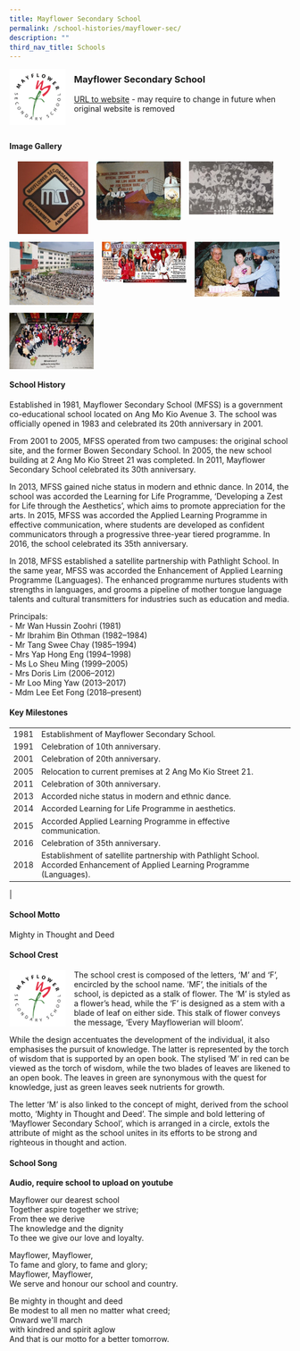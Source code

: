 ```yaml
---
title: Mayflower Secondary School
permalink: /school-histories/mayflower-sec/
description: ""
third_nav_title: Schools
---
```

<img src="/images/mayflowersec1.png" style="width:20%;margin-right:15px;" align = "left">

### **Mayflower Secondary School**
[URL to website](https://mayflowersec.moe.edu.sg/) - may require to change in future when original website is removed

<br clear="left">

#### **Image Gallery**

<p><a href="https://staging.d1yxymztqoj7qn.amplifyapp.com/images/mayflowersec2.jpg">  
<img src="/images/mayflowersec2.jpg" style="width:25%;margin-left:15px;" align = "left">
</a></p>

<p><a href="https://staging.d1yxymztqoj7qn.amplifyapp.com/images/mayflowersec3.jpg">  
<img src="/images/mayflowersec3.jpg" style="width:30%;margin-left:15px;" align = "left">
</a></p>

<p><a href="https://staging.d1yxymztqoj7qn.amplifyapp.com/images/mayflowersec4.jpg">  
<img src="/images/mayflowersec4.jpg" style="width:30%;margin-left:15px;" align = "left">
</a></p>

<br clear="left">

<p><a href="https://staging.d1yxymztqoj7qn.amplifyapp.com/images/mayflowersec5.jpg">  
<img src="/images/mayflowersec5.jpg" style="width:30%;margin-right:15px;" align = "left">
</a></p>

<p><a href="https://staging.d1yxymztqoj7qn.amplifyapp.com/images/mayflowersec6.jpg">  
<img src="/images/mayflowersec6.jpg" style="width:30%;margin-right:15px;" align = "left">
</a></p>

<p><a href="https://staging.d1yxymztqoj7qn.amplifyapp.com/images/mayflowersec7.jpg">  
<img src="/images/mayflowersec7.jpg" style="width:30%;margin-right:15px;" align = "left">
</a></p>

<br clear="left">

<p><a href="https://staging.d1yxymztqoj7qn.amplifyapp.com/images/mayflowersec8.jpg">  
<img src="/images/mayflowersec8.jpg" style="width:30%;margin-right:15px;" align = "left">
</a></p>

<br clear="left">

#### **School History**
Established in 1981, Mayflower Secondary School (MFSS) is a government co-educational school located on Ang Mo Kio Avenue 3. The school was officially opened in 1983 and celebrated its 20th anniversary in 2001.

From 2001 to 2005, MFSS operated from two campuses: the original school site, and the former Bowen Secondary School. In 2005, the new school building at 2 Ang Mo Kio Street 21 was completed. In 2011, Mayflower Secondary School celebrated its 30th anniversary.

In 2013, MFSS gained niche status in modern and ethnic dance. In 2014, the school was accorded the Learning for Life Programme, ‘Developing a Zest for Life through the Aesthetics’, which aims to promote appreciation for the arts. In 2015, MFSS was accorded the Applied Learning Programme in effective communication, where students are developed as confident communicators through a progressive three-year tiered programme. In 2016, the school celebrated its 35th anniversary.

In 2018, MFSS established a satellite partnership with Pathlight School. In the same year, MFSS was accorded the Enhancement of Applied Learning Programme (Languages). The enhanced programme nurtures students with strengths in languages, and grooms a pipeline of mother tongue language talents and cultural transmitters for industries such as education and media.

Principals:<br>
\- Mr Wan Hussin Zoohri (1981)<br>
\- Mr Ibrahim Bin Othman (1982–1984)<br>
\- Mr Tang Swee Chay (1985–1994)<br>
\- Mrs Yap Hong Eng (1994–1998)<br>
\- Ms Lo Sheu Ming (1999–2005)<br>
\- Mrs Doris Lim (2006–2012)<br>
\- Mr Loo Ming Yaw (2013–2017)<br>
\- Mdm Lee Eet Fong (2018–present)

#### **Key Milestones**

|  |  |
|:---:|---|
| 1981 | Establishment of Mayflower Secondary School. |
| 1991 | Celebration of 10th anniversary. |
| 2001 | Celebration of 20th anniversary. |
| 2005 | Relocation to current premises at 2 Ang Mo Kio Street 21. |
| 2011 | Celebration of 30th anniversary. |
| 2013 | Accorded niche status in modern and ethnic dance. |
| 2014 | Accorded Learning for Life Programme in aesthetics. |
| 2015 | Accorded Applied Learning Programme in effective communication. |
| 2016 | Celebration of 35th anniversary. |
| 2018 | Establishment of satellite partnership with Pathlight School. Accorded Enhancement of Applied Learning Programme (Languages). |
|

#### **School Motto**
Mighty in Thought and Deed

#### **School Crest**
<img src="/images/mayflowersec1.png" style="width:20%;margin-right:15px;" align = "left">

The school crest is composed of the letters, ‘M’ and ‘F’, encircled by the school name. ‘MF’, the initials of the school, is depicted as a stalk of flower. The ‘M’ is styled as a flower’s head, while the ‘F’ is designed as a stem with a blade of leaf on either side. This stalk of flower conveys the message, ‘Every Mayflowerian will bloom’.

While the design accentuates the development of the individual, it also emphasises the pursuit of knowledge. The latter is represented by the torch of wisdom that is supported by an open book. The stylised ‘M’ in red can be viewed as the torch of wisdom, while the two blades of leaves are likened to an open book. The leaves in green are synonymous with the quest for knowledge, just as green leaves seek nutrients for growth.

The letter ‘M’ is also linked to the concept of might, derived from the school motto, ‘Mighty in Thought and Deed’. The simple and bold lettering of ‘Mayflower Secondary School’, which is arranged in a circle, extols the attribute of might as the school unites in its efforts to be strong and righteous in thought and action.

#### **School Song**
**Audio, require school to upload on youtube**

Mayflower our dearest school<br>
Together aspire together we strive;<br>
From thee we derive<br>
The knowledge and the dignity<br>
To thee we give our love and loyalty.

Mayflower, Mayflower,<br>
To fame and glory, to fame and glory;<br>
Mayflower, Mayflower,<br>
We serve and honour our school and country.

Be mighty in thought and deed<br>
Be modest to all men no matter what creed;<br>
Onward we'll march<br>
with kindred and spirit aglow<br>
And that is our motto for a better tomorrow.